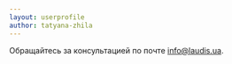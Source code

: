 ```yaml
---
layout: userprofile
author: tatyana-zhila
---
```

Обращайтесь за консультацией по почте info@laudis.ua.
